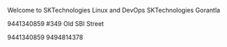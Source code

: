 Welcome to SKTechnologies Linux and DevOps
SKTechnologies Gorantla

9441340859
#349 Old SBI Street

9441340859 9494814378

